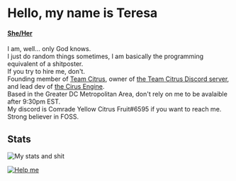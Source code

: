 # Hello, my name is Teresa

#### [She/Her](https://en.pronouns.page/@comrade_lemons)

I am, well... only God knows.  
I just do random things sometimes, I am basically the programming equivalent of a shitposter.  
If you try to hire me, don't.  
Founding member of [Team Citrus](https://github.com/team-citrus), owner of [the Team Citrus Discord server](https://discord.gg/fbNDPHUBCj), and lead dev of [the Cirus Engine](https://github.com/team-citrus/engine).  
Based in the Greater DC Metropolitan Area, don't rely on me to be avalaible after 9:30pm EST.  
My discord is Comrade Yellow Citrus Fruit#6595 if you want to reach me.
Strong believer in FOSS.

## Stats
![My stats and shit](https://github-readme-stats.vercel.app/api?username=ComradeYellowCitrusFruit&show_icons=true&theme=tokyonight&count_private=true&hide=stars)

[![Help me](https://github-readme-stats.vercel.app/api/top-langs/?username=ComradeYellowCitrusFruit&theme=tokyonight&hide=python&layout=compact)](https://github.com/anuraghazra/github-readme-stats)
